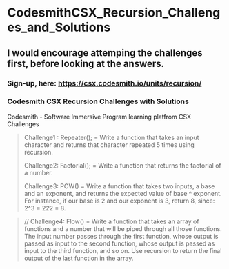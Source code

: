 # CodesmithCSX_Recursion_Challenges_and_Solutions 
## I would encourage attemping the challenges first, before looking at the answers. 

### Sign-up, here: https://csx.codesmith.io/units/recursion/


### Codesmith CSX Recursion Challenges with Solutions

Codesmith - Software Immersive Program learning platfrom CSX Challenges 

> Challenge1 : Repeater();  = Write a function that takes an input character and returns that character repeated 5 times using recursion.
> 
> Challenge2: Factorial();  = Write a function that returns the factorial of a number.
> 
> Challenge3: POW() = Write a function that takes two inputs, a base and an exponent, and returns the expected value of base ^ exponent. For instance, if our base is 2 and our exponent is 3, return 8, since: 2^3 = 2*2*2 = 8.

> // Challenge4: Flow() = Write a function that takes an array of functions and a number that will be piped through all those functions. The input number passes through the first function, whose output is passed as input to the second function, whose output is passed as input to the third function, and so on. Use recursion to return the final output of the last function in the array.


